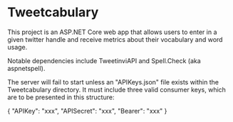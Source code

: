 # Tweetcabulary

This project is an ASP.NET Core web app that allows users to enter in a given twitter handle and receive metrics about their vocabulary and word usage.

Notable dependencies include TweetinviAPI and Spell.Check (aka aspnetspell).

The server will fail to start unless an "APIKeys.json" file exists within the Tweetcabulary directory. It must include three valid consumer keys, which are to be presented in this structure:

{
	"APIKey": "xxx",
	"APISecret": "xxx",
	"Bearer": "xxx"
}
